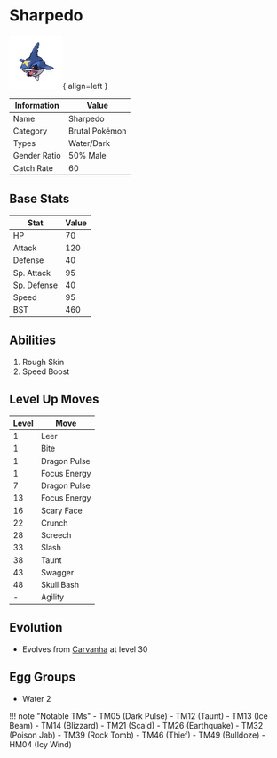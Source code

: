 # Sharpedo

![Sharpedo](../images/pokemon/319.png){ align=left }

| Information | Value |
|------------|--------|
| Name | Sharpedo |
| Category | Brutal Pokémon |
| Types | Water/Dark |
| Gender Ratio | 50% Male |
| Catch Rate | 60 |

## Base Stats

| Stat | Value |
|------|-------|
| HP | 70 |
| Attack | 120 |
| Defense | 40 |
| Sp. Attack | 95 |
| Sp. Defense | 40 |
| Speed | 95 |
| BST | 460 |

## Abilities
1. Rough Skin
2. Speed Boost

## Level Up Moves
| Level | Move |
|-------|------|
| 1 | Leer |
| 1 | Bite |
| 1 | Dragon Pulse |
| 1 | Focus Energy |
| 7 | Dragon Pulse |
| 13 | Focus Energy |
| 16 | Scary Face |
| 22 | Crunch |
| 28 | Screech |
| 33 | Slash |
| 38 | Taunt |
| 43 | Swagger |
| 48 | Skull Bash |
| - | Agility |

## Evolution
- Evolves from [Carvanha](318-carvanha.md) at level 30

## Egg Groups
- Water 2

!!! note "Notable TMs"
    - TM05 (Dark Pulse)
    - TM12 (Taunt)
    - TM13 (Ice Beam)
    - TM14 (Blizzard)
    - TM21 (Scald)
    - TM26 (Earthquake)
    - TM32 (Poison Jab)
    - TM39 (Rock Tomb)
    - TM46 (Thief)
    - TM49 (Bulldoze)
    - HM04 (Icy Wind)
